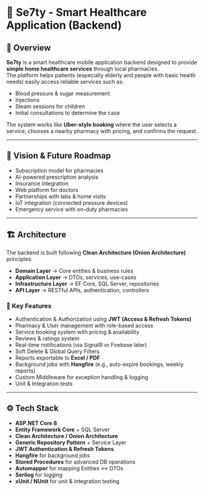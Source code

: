 # 🏥 Se7ty - Smart Healthcare Application (Backend)

## 📌 Overview
**Se7ty** is a smart healthcare mobile application backend designed to provide **simple home healthcare services** through local pharmacies.  
The platform helps patients (especially elderly and people with basic health needs) easily access reliable services such as:

- Blood pressure & sugar measurement  
- Injections  
- Steam sessions for children  
- Initial consultations to determine the case  

The system works like **Uber-style booking** where the user selects a service, chooses a nearby pharmacy with pricing, and confirms the request.

---

## 🎯 Vision & Future Roadmap
- Subscription model for pharmacies  
- AI-powered prescription analysis  
- Insurance integration  
- Web platform for doctors  
- Partnerships with labs & home visits  
- IoT integration (connected pressure devices)  
- Emergency service with on-duty pharmacies  

---

## 🏗️ Architecture
The backend is built following **Clean Architecture (Onion Architecture)** principles:

- **Domain Layer** → Core entities & business rules  
- **Application Layer** → DTOs, services, use-cases  
- **Infrastructure Layer** → EF Core, SQL Server, repositories  
- **API Layer** → RESTful APIs, authentication, controllers  

### 🔹 Key Features
- Authentication & Authorization using **JWT (Access & Refresh Tokens)**  
- Pharmacy & User management with role-based access  
- Service booking system with pricing & availability  
- Reviews & ratings system  
- Real-time notifications (via SignalR or Firebase later)  
- Soft Delete & Global Query Filters  
- Reports exportable to **Excel / PDF**  
- Background jobs with **Hangfire** (e.g., auto-expire bookings, weekly reports)  
- Custom Middleware for exception handling & logging  
- Unit & Integration tests  

---

## ⚙️ Tech Stack
- **ASP.NET Core 8**  
- **Entity Framework Core** + SQL Server  
- **Clean Architecture / Onion Architecture**  
- **Generic Repository Pattern** + Service Layer  
- **JWT Authentication & Refresh Tokens**  
- **Hangfire** for background jobs  
- **Stored Procedures** for advanced DB operations  
- **Automapper** for mapping Entities ↔ DTOs  
- **Serilog** for logging  
- **xUnit / NUnit** for unit & integration testing  

